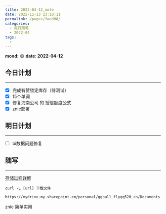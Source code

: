 ```yaml
---
title: 2022-04-12_note
date: 2022-11-13 23:10:11
permalink: /pages/faed08/
categories:
  - 每日随笔
  - 2022-04
tags:
  - 
---
```

**mood:** :smile:  									**date: 2022-04-12**  
## 今日计划  
------
- [x]  完成有赞锁定库存（待测试）
- [x]  15个单词
- [x]  修复海南公司 的 授信额度公式
- [x]  znic部署
## 明日计划  
------
- [ ]  bi数据问题修复
## 随写 
------

[存储过程详解](https://segmentfault.com/a/1190000039248897 )

```
curl -L [url] 下载文件
```

```
https://mydrive-my.sharepoint.cn/personal/ggball_flyqq520_cn/Documents
```

znic 简单实用